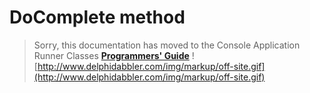 <a href='Hidden comment: 
$Rev$
$Date$
'></a>

# DoComplete method #

> Sorry, this documentation has moved to the Console Application Runner Classes **[Programmers' Guide](http://wiki.delphidabbler.com/index.php/Docs/TPJCustomConsoleAppDoComplete)** ![http://www.delphidabbler.com/img/markup/off-site.gif](http://www.delphidabbler.com/img/markup/off-site.gif)

